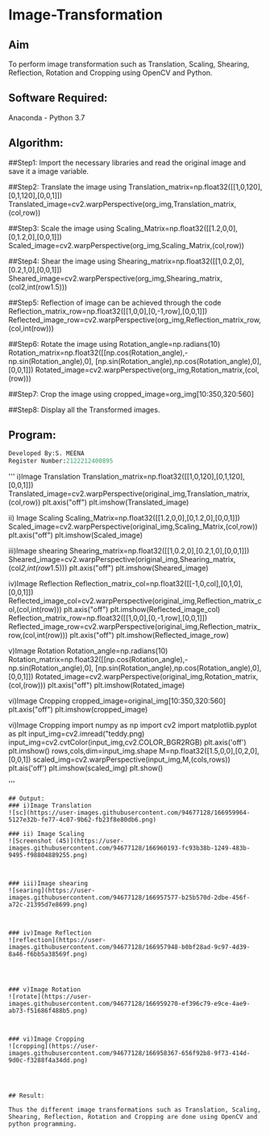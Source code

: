 # Image-Transformation
## Aim
To perform image transformation such as Translation, Scaling, Shearing, Reflection, Rotation and Cropping using OpenCV and Python.

## Software Required:
Anaconda - Python 3.7

## Algorithm:
##Step1:
Import the necessary libraries and read the original image and save it a image variable.

##Step2:
Translate the image using Translation_matrix=np.float32([[1,0,120],[0,1,120],[0,0,1]]) Translated_image=cv2.warpPerspective(org_img,Translation_matrix,(col,row))

##Step3:
Scale the image using Scaling_Matrix=np.float32([[1.2,0,0],[0,1.2,0],[0,0,1]]) Scaled_image=cv2.warpPerspective(org_img,Scaling_Matrix,(col,row))

##Step4:
Shear the image using Shearing_matrix=np.float32([[1,0.2,0],[0.2,1,0],[0,0,1]]) Sheared_image=cv2.warpPerspective(org_img,Shearing_matrix,(col2,int(row1.5)))

##Step5:
Reflection of image can be achieved through the code Reflection_matrix_row=np.float32([[1,0,0],[0,-1,row],[0,0,1]]) Reflected_image_row=cv2.warpPerspective(org_img,Reflection_matrix_row,(col,int(row)))

##Step6:
Rotate the image using Rotation_angle=np.radians(10) Rotation_matrix=np.float32([[np.cos(Rotation_angle),-np.sin(Rotation_angle),0], [np.sin(Rotation_angle),np.cos(Rotation_angle),0], [0,0,1]]) Rotated_image=cv2.warpPerspective(org_img,Rotation_matrix,(col,(row)))

##Step7:
Crop the image using cropped_image=org_img[10:350,320:560]

##Step8:
Display all the Transformed images.

## Program:
```python
Developed By:S. MEENA
Register Number:2122212400895
```
'''
i)Image Translation
Translation_matrix=np.float32([[1,0,120],[0,1,120],[0,0,1]])
Translated_image=cv2.warpPerspective(original_img,Translation_matrix,(col,row))
plt.axis("off")
plt.imshow(Translated_image)

ii) Image Scaling
Scaling_Matrix=np.float32([[1.2,0,0],[0,1.2,0],[0,0,1]])
Scaled_image=cv2.warpPerspective(original_img,Scaling_Matrix,(col,row))
plt.axis("off")
plt.imshow(Scaled_image)


iii)Image shearing
Shearing_matrix=np.float32([[1,0.2,0],[0.2,1,0],[0,0,1]])
Sheared_image=cv2.warpPerspective(original_img,Shearing_matrix,(col*2,int(row*1.5)))
plt.axis("off")
plt.imshow(Sheared_image)


iv)Image Reflection
Reflection_matrix_col=np.float32([[-1,0,col],[0,1,0],[0,0,1]])
Reflected_image_col=cv2.warpPerspective(original_img,Reflection_matrix_col,(col,int(row)))
plt.axis("off")
plt.imshow(Reflected_image_col)
Reflection_matrix_row=np.float32([[1,0,0],[0,-1,row],[0,0,1]])
Reflected_image_row=cv2.warpPerspective(original_img,Reflection_matrix_row,(col,int(row)))
plt.axis("off")
plt.imshow(Reflected_image_row)



v)Image Rotation
Rotation_angle=np.radians(10)
Rotation_matrix=np.float32([[np.cos(Rotation_angle),-np.sin(Rotation_angle),0],
                                [np.sin(Rotation_angle),np.cos(Rotation_angle),0],
                                [0,0,1]])
Rotated_image=cv2.warpPerspective(original_img,Rotation_matrix,(col,(row)))
plt.axis("off")
plt.imshow(Rotated_image)

vi)Image Cropping
cropped_image=original_img[10:350,320:560]
plt.axis("off")
plt.imshow(cropped_image)



vi)Image Cropping
import  numpy as np
import cv2
import matplotlib.pyplot as plt
input_img=cv2.imread("teddy.png)
input_img=cv2.cvtColor(input_img,cv2.COLOR_BGR2RGB)
plt.axis('off')
plt.imshow()
rows,cols,dim=input_img.shape
M=np.float32([1.5,0,0],[0,2,0],[0,0,1])
scaled_img=cv2.warpPerspective(input_img,M,(cols,rows))
plt.ais('off')
plt.imshow(scaled_img)
plt.show()

'''
```
## Output:
### i)Image Translation
![sc](https://user-images.githubusercontent.com/94677128/166959964-5127e32b-fe77-4c07-9b62-fb23f8e80db6.png)

### ii) Image Scaling
![Screenshot (45)](https://user-images.githubusercontent.com/94677128/166960193-fc93b38b-1249-483b-9495-f98804889255.png)



### iii)Image shearing
![searing](https://user-images.githubusercontent.com/94677128/166957577-b25b570d-2dbe-456f-a72c-21395d7e8699.png)



### iv)Image Reflection
![reflection](https://user-images.githubusercontent.com/94677128/166957948-b0bf28ad-9c97-4d39-8a46-f6bb5a38569f.png)




### v)Image Rotation
![rotate](https://user-images.githubusercontent.com/94677128/166959270-ef396c79-e9ce-4ae9-ab73-f51686f488b5.png)



### vi)Image Cropping
![cropping](https://user-images.githubusercontent.com/94677128/166958367-656f92b8-9f73-414d-9d0c-f3288f4a34dd.png)




## Result: 

Thus the different image transformations such as Translation, Scaling, Shearing, Reflection, Rotation and Cropping are done using OpenCV and python programming.

